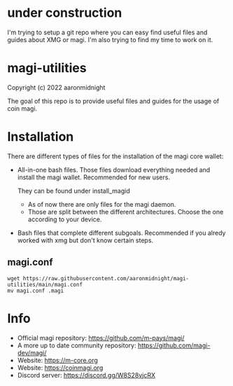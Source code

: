 # under construction

I'm trying to setup a git repo where you can easy find useful files and guides about XMG or magi. 
I'm also trying to find my time to work on it. 


# magi-utilities
Copyright (c) 2022 aaronmidnight

The goal of this repo is to provide useful files and guides for the usage of coin magi. 

# Installation
There are different types of files for the installation of the magi core wallet:

  * All-in-one bash files. Those files download everything needed and install the magi wallet. Recommended for new users. 
    
    They can be found under install_magid
    - As of now there are only files for the magi daemon.  
    - Those are split between the different architectures. Choose the one according to your device. 
  
  * Bash files that complete different subgoals. Recommended if you alredy worked with xmg but don't know certain steps. 

magi.conf
-----
    wget https://raw.githubusercontent.com/aaronmidnight/magi-utilities/main/magi.conf
    mv magi.conf .magi

# Info

- Official magi repository: https://github.com/m-pays/magi/
- A more up to date community repository: https://github.com/magi-dev/magi/
- Website: https://m-core.org
- Website: https://coinmagi.org
- Discord server: https://discord.gg/W8S28vjcRX
